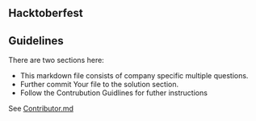 ## Hacktoberfest


## Guidelines

There are two sections here: 
* This markdown file consists of company specific multiple questions.
* Further commit Your file to the solution section.
* Follow the Contrubution Guidlines for futher instructions

See [Contributor.md](Contributor.md)


